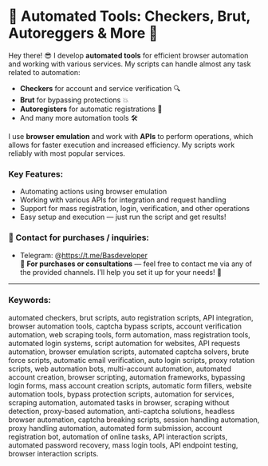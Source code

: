 # 🚀 **Automated Tools: Checkers, Brut, Autoreggers & More** 🤖

Hey there! 😎 I develop **automated tools** for efficient browser automation and working with various services. My scripts can handle almost any task related to automation:

- **Checkers** for account and service verification 🔍  
- **Brut** for bypassing protections 💥  
- **Autoregisters** for automatic registrations 🔐  
- And many more automation tools 🛠️

I use **browser emulation** and work with **APIs** to perform operations, which allows for faster execution and increased efficiency. My scripts work reliably with most popular services.

### Key Features:
- Automating actions using browser emulation  
- Working with various APIs for integration and request handling  
- Support for mass registration, login, verification, and other operations  
- Easy setup and execution — just run the script and get results!

### 💬 Contact for purchases / inquiries:
- Telegram: @https://t.me/Basdeveloper  
🔑 **For purchases or consultations** — feel free to contact me via any of the provided channels. I’ll help you set it up for your needs! 🚀

---

### Keywords:  
automated checkers, brut scripts, auto registration scripts, API integration, browser automation tools, captcha bypass scripts, account verification automation, web scraping tools, form automation, mass registration tools, automated login systems, script automation for websites, API requests automation, browser emulation scripts, automated captcha solvers, brute force scripts, automatic email verification, auto login scripts, proxy rotation scripts, web automation bots, multi-account automation, automated account creation, browser scripting, automation frameworks, bypassing login forms, mass account creation scripts, automatic form fillers, website automation tools, bypass protection scripts, automation for services, scraping automation, automated tasks in browser, scraping without detection, proxy-based automation, anti-captcha solutions, headless browser automation, captcha breaking scripts, session handling automation, proxy handling automation, automated form submission, account registration bot, automation of online tasks, API interaction scripts, automated password recovery, mass login tools, API endpoint testing, browser interaction scripts.
